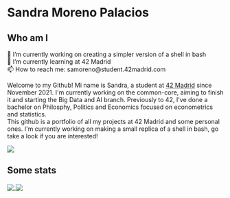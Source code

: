 <h1>Sandra Moreno Palacios</h1>
<body>
  <h2>Who am I</h2>
  <div>
    <p>🔭 I’m currently working on creating a simpler version of a shell in bash<br/>
       🌱 I’m currently learning at 42 Madrid<br/>
       📫 How to reach me: samoreno@student.42madrid.com
    </p>
    <p text_align="justify">
      Welcome to my Github! Mi name is Sandra, a student at <a href="https://www.42madrid.com"/>42 Madrid</a> since November 2021. I'm currently working on the common-core, aiming to finish it and starting the Big Data and AI branch. Previously to 42, I've done a bachelor on Philosphy, Politics and Economics focused on econometrics and statistics.<br/>
      This github is a portfolio of all my projects at 42 Madrid and some personal ones. I'm currently working on making a small replica of a shell in bash, go take a look if you are interested!
    </p>
    <a href="https://github.com/JaeSeoKim/badge42" target="_blank">
      <img align="center" src="https://badge42.herokuapp.com/api/stats/samoreno"/>
    </a>
  </div>
  <h2>Some stats</h2>
  <div>
    <a href="https://github.com/anuraghazra/github-readme-stats" target="_blank">
       <img align="center" src="https://github-readme-stats.vercel.app/api?username=sanmorpa&theme=vue&hide_border=true&show_icons=true&custom_title=My%20Stats"/>
      <img align="center" src="https://github-readme-stats.vercel.app/api/top-langs/?username=sanmorpa&theme=vue&hide_border=true"/>
    </a>
  </div>
</body>
